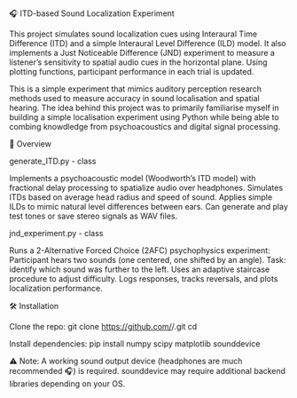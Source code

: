 🎧 ITD-based Sound Localization Experiment

This project simulates sound localization cues using Interaural Time Difference (ITD) and a simple Interaural Level Difference (ILD) model. It also implements a Just Noticeable Difference (JND) experiment to measure a listener’s sensitivity to spatial audio cues in the horizontal plane. Using plotting functions, participant performance in each trial is updated.

This is a simple experiment that mimics auditory perception research methods used to measure accuracy in sound localisation and spatial hearing. The idea behind this project was to primarily familiarise myself in building a simple localisation experiment using Python while being able to combing knowdledge from psychoacoustics and digital signal processing. 

📖 Overview

generate_ITD.py - class

Implements a psychoacoustic model (Woodworth’s ITD model) with fractional delay processing to spatialize audio over headphones.
Simulates ITDs based on average head radius and speed of sound.
Applies simple ILDs to mimic natural level differences between ears.
Can generate and play test tones or save stereo signals as WAV files.

jnd_experiment.py - class

Runs a 2-Alternative Forced Choice (2AFC) psychophysics experiment:
Participant hears two sounds (one centered, one shifted by an angle).
Task: identify which sound was further to the left.
Uses an adaptive staircase procedure to adjust difficulty.
Logs responses, tracks reversals, and plots localization performance.

🛠️ Installation

Clone the repo:
git clone https://github.com/<ajwick94>/<Basic-ITD-Localisation-Project>.git
cd <Basic-ITD-Localisation-Project>

Install dependencies:
pip install numpy scipy matplotlib sounddevice

⚠️ Note:
A working sound output device (headphones are much recommended 🎧) is required.
sounddevice may require additional backend libraries depending on your OS.


